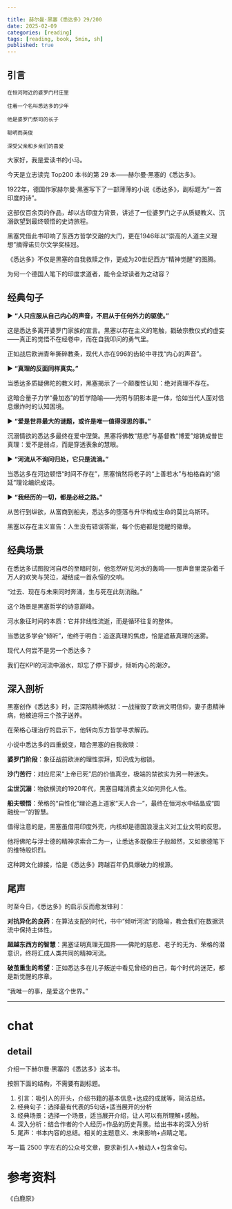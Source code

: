 ```yaml
---

title: 赫尔曼·黑塞《悉达多》29/200
date: 2025-02-09 
categories: [reading]
tags: [reading, book, 5min, sh]
published: true
---
```



## 引言  

```
在恒河附近的婆罗门村庄里

住着一个名叫悉达多的少年

他是婆罗门祭司的长子

聪明而英俊

深受父亲和乡亲们的喜爱
```

大家好，我是爱读书的小马。

今天是立志读完 Top200 本书的第 29 本——赫尔曼·黑塞的《悉达多》。

1922年，德国作家赫尔曼·黑塞写下了一部薄薄的小说《悉达多》，副标题为“一首印度的诗”。

这部仅百余页的作品，却以古印度为背景，讲述了一位婆罗门之子从质疑教义、沉溺欲望到最终顿悟的史诗旅程。

黑塞凭借此书叩响了东西方哲学交融的大门，更在1946年以“崇高的人道主义理想”摘得诺贝尔文学奖桂冠。  

《悉达多》不仅是黑塞的自我救赎之作，更成为20世纪西方“精神觉醒”的图腾。

为何一个德国人笔下的印度求道者，能令全球读者为之动容？


## 经典句子

▶ **“人只应服从自己内心的声音，不屈从于任何外力的驱使。”**  

   这是悉达多离开婆罗门家族的宣言。黑塞以存在主义的笔触，戳破宗教仪式的虚妄——真正的觉悟不在经卷中，而在自我叩问的勇气里。
   
   正如战后欧洲青年撕碎教条，现代人亦在996的齿轮中寻找“内心的声音”。  

▶ **“真理的反面同样真实。”**  

   当悉达多质疑佛陀的教义时，黑塞揭示了一个颠覆性认知：绝对真理不存在。
   
   这暗合量子力学“叠加态”的哲学隐喻——光明与阴影本是一体，恰如当代人面对信息爆炸时的认知困境。  

▶ **“爱是世界最大的谜题，或许是唯一值得深思的事。”**  

   沉溺情欲的悉达多最终在爱中涅槃。黑塞将佛教“慈悲”与基督教“博爱”熔铸成普世真理：爱不是弱点，而是穿透表象的慧眼。
   
▶ **“河流从不询问归处，它只是流淌。”**  

   当悉达多在河边顿悟“时间不存在”，黑塞悄然将老子的“上善若水”与柏格森的“绵延”理论编织成诗。  

▶ **“我经历的一切，都是必经之路。”**  

   从苦行到纵欲，从富商到船夫，悉达多的堕落与升华构成生命的莫比乌斯环。
   
   黑塞以存在主义宣告：人生没有错误答案，每个伤疤都是觉醒的徽章。  

## 经典场景

在悉达多试图投河自尽的至暗时刻，他忽然听见河水的轰鸣——那声音里混杂着千万人的欢笑与哭泣，凝结成一首永恒的交响。  

“过去、现在与未来同时奔涌，生与死在此刻消融。”  

这个场景是黑塞哲学的诗意巅峰。

河水象征时间的本质：它并非线性流逝，而是循环往复的整体。

当悉达多学会“倾听”，他终于明白：追逐真理的焦虑，恰是遮蔽真理的迷雾。

现代人何尝不是另一个悉达多？

我们在KPI的河流中溺水，却忘了停下脚步，倾听内心的潮汐。  


## 深入剖析

黑塞创作《悉达多》时，正深陷精神炼狱：一战摧毁了欧洲文明信仰，妻子患精神病，他被迫将三个孩子送养。

在荣格心理治疗的启示下，他转向东方哲学寻求解药。  

小说中悉达多的四重蜕变，暗合黑塞的自我救赎：

**婆罗门阶段**：象征战前欧洲的理性崇拜，知识成为枷锁。  

**沙门苦行**：对应尼采“上帝已死”后的价值真空，极端的禁欲实为另一种迷失。 

**尘世沉溺**：物欲横流的1920年代，黑塞目睹消费主义如何异化人性。  

**船夫顿悟**：荣格的“自性化”理论遇上道家“天人合一”，最终在恒河水中结晶成“圆融统一”的智慧。  

值得注意的是，黑塞虽借用印度外壳，内核却是德国浪漫主义对工业文明的反思。

他将佛陀与浮士德的精神求索合二为一，让悉达多既像庄子般超然，又如歌德笔下的维特般炽烈。

这种跨文化嫁接，恰是《悉达多》跨越百年仍具爆破力的根源。  

## 尾声

时至今日，《悉达多》的启示反而愈发锋利：  

**对抗异化的良药**：在算法支配的时代，书中“倾听河流”的隐喻，教会我们在数据洪流中保持主体性。  

**超越东西方的智慧**：黑塞证明真理无国界——佛陀的慈悲、老子的无为、荣格的潜意识，终将汇成人类共同的精神河流。  

**破茧重生的希望**：正如悉达多在儿子叛逆中看见曾经的自己，每个时代的迷茫，都是新觉醒的序章。  

“我唯一的事，是爱这个世界。”  

------------------------------------------------------------------------

# chat

## detail

介绍一下赫尔曼·黑塞的《悉达多》这本书。

按照下面的结构，不需要有副标题。

1. 引言：吸引人的开头，介绍书籍的基本信息+达成的成就等，简洁总结。
2. 经典句子：选择最有代表的5句话+适当展开的分析
3. 经典场景：选择一个场景，适当展开介绍，让人可以有所理解+感触。
4. 深入分析：结合作者的个人经历+作品的历史背景。给出书本的深入分析
5. 尾声：书本内容的总结。相关的主题意义、未来影响+点睛之笔。

写一篇 2500 字左右的公众号文章，要求新引人+触动人+包含金句。


# 参考资料

 《白鹿原》

